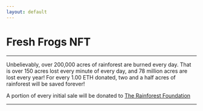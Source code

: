 ```yaml
---
layout: default
---
```

<title>Fresh Frogs NFT</title>
<h1 class="h1">Fresh Frogs NFT</h1><hr>
Unbelievably, over 200,000 acres of rainforest are burned every day. That is over 150 acres lost every minute of every day, and 78 million acres are lost every year! For every 1.00 ETH donated, two and a half acres of rainforest will be saved forever!

A portion of every initial sale will be donated to [The Rainforest Foundation](https://rainforestfoundation.org/)
<hr>